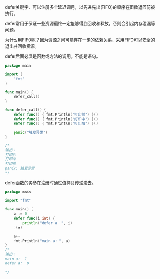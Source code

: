defer关键字，可以注册多个延迟调用，以先进先出(FIFO)的顺序在函数返回前被执行。

defer常用于保证一些资源最终一定能够得到回收和释放，否则会引起内存泄漏等问题。

为什么用FIFO呢？因为资源之间可能存在一定的依赖关系，采用FIFO可以安全的退出并回收资源。

defer后面必须是函数或方法的调用，不能是语句。

```go
package main

import (
    "fmt"
)

func main() {
    defer_call()
}

func defer_call() {
    defer func() { fmt.Println("打印前") }()
    defer func() { fmt.Println("打印中") }()
    defer func() { fmt.Println("打印后") }()

    panic("触发异常")
}

/*
输出：
打印后
打印中
打印前
panic: 触发异常
*/
```

defer函数的实参在注册时通过值拷贝传递进去。

```go
package main

import "fmt"

func main() {
    a := 0
    defer func(i int) {
        println("defer a: ", i)
    }(a)

    a++
    fmt.Println("main a: ", a)
}
/*
输出：
main a:  1
defer a:  0

*/
```